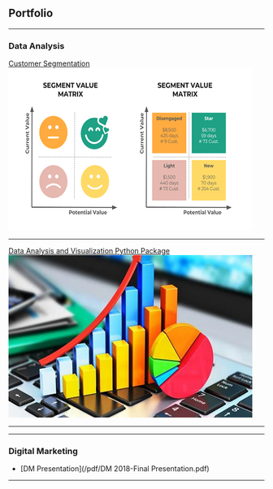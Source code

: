 ## Portfolio

---

### Data Analysis 

[Customer Segmentation](https://tamer-george.github.io/CustomerData/)
<img src="images/Customer-segmentation.png?raw=true"/>

---
[Data Analysis and Visualization Python Package](https://tamer-george.github.io/docs/_build/html/index.html)
<img src="images/dataanalysis.jpg?raw=true"/>

---


---

### Digital Marketing 

- [DM Presentation](/pdf/DM 2018-Final Presentation.pdf)


---





